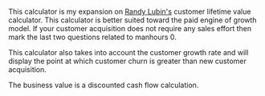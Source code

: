 This calculator is my expansion on <a href="http://randylubin.com">Randy Lubin's</a> customer lifetime value calculator. This calculator is better suited toward the paid engine of growth model. If your customer acquisition does not require any sales effort then mark the last two questions related to manhours 0.

This calculator also takes into account the customer growth rate and will display the point at which customer churn is greater than new customer acquisition.

The business value is a discounted cash flow calculation.
